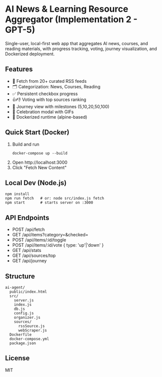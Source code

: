 # AI News & Learning Resource Aggregator (Implementation 2 - GPT-5)

Single-user, local-first web app that aggregates AI news, courses, and reading materials, with progress tracking, voting, journey visualization, and Dockerized deployment.

## Features
- 🔄 Fetch from 20+ curated RSS feeds
- 🗂️ Categorization: News, Courses, Reading
- ✅ Persistent checkbox progress
- 👍👎 Voting with top sources ranking
- 🚀 Journey view with milestones (5,10,20,50,100)
- 🥳 Celebration modal with GIFs
- 🐳 Dockerized runtime (alpine-based)

## Quick Start (Docker)
1. Build and run
   ```
   docker-compose up --build
   ```
2. Open http://localhost:3000
3. Click "Fetch New Content"

## Local Dev (Node.js)
```
npm install
npm run fetch   # or: node src/index.js fetch
npm start       # starts server on :3000
```

## API Endpoints
- POST /api/fetch
- GET /api/items?category=&checked=
- POST /api/items/:id/toggle
- POST /api/items/:id/vote  { type: 'up'|'down' }
- GET /api/stats
- GET /api/sources/top
- GET /api/journey

## Structure
```
ai-agent/
  public/index.html
  src/
    server.js
    index.js
    db.js
    config.js
    organizer.js
    sources/
      rssSource.js
      webScraper.js
  Dockerfile
  docker-compose.yml
  package.json
```

## License
MIT

